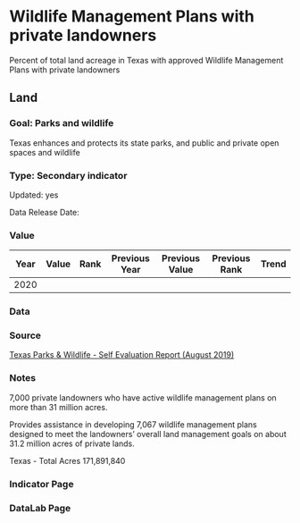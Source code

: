 # Wildlife Management Plans with private landowners
Percent of total land acreage in Texas with approved Wildlife Management Plans with private landowners
## Land
### Goal: Parks and wildlife
Texas enhances and protects its state parks, and public and private open spaces and wildlife
### Type: Secondary indicator
Updated: yes
Data Release Date: 

### Value

| Year      |  Value      | Rank        | Previous Year | Previous Value | Previous Rank | Trend | 
| ----------- | ----------- | ----------- | ----------- | ----------- | ----------- | -----------|
|   2020      |             |             |             |             |             |            | 

### Data

### Source

[Texas Parks & Wildlife - Self Evaluation Report (August 2019)](https://tpwd.texas.gov/publications/nonpwdpubs/media/tpwd_sunset_self_evaluation_report_2019.pdf)

### Notes

7,000 private landowners who have
active wildlife management plans on more than 31 million acres.

Provides assistance in developing 7,067 wildlife management plans designed to meet the
landowners’ overall land management goals on about 31.2 million acres of private lands.

Texas - Total Acres
171,891,840



### Indicator Page


### DataLab Page